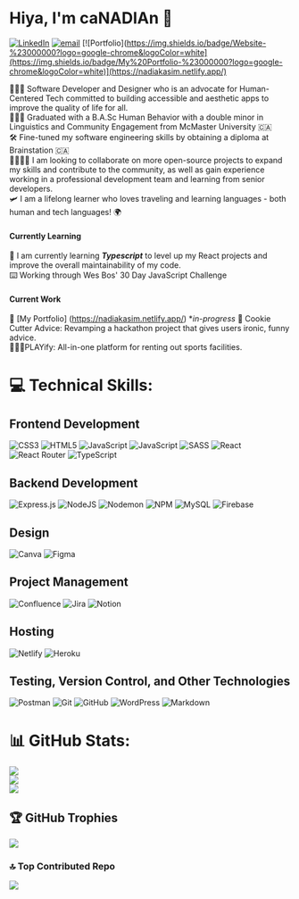 

 # Hiya, I'm caNADIAn 👋 <br>
[![LinkedIn](https://img.shields.io/badge/LinkedIn-%230077B5.svg?logo=linkedin&logoColor=white)](https://linkedin.com/in/http://linkedin.com/in/nadiakasim/) [![email](https://img.shields.io/badge/Email-D14836?logo=gmail&logoColor=white)](mailto:nadiakasim@hotmail.com) [![Portfolio](https://img.shields.io/badge/Website-%23000000?logo=google-chrome&logoColor=white](https://img.shields.io/badge/My%20Portfolio-%23000000?logo=google-chrome&logoColor=white)](https://nadiakasim.netlify.app/)


👩🏽‍💻 Software Developer and Designer who is an advocate for Human-Centered Tech committed to building accessible and aesthetic apps to improve the quality of life for all. <br> 
👩🏽‍🎓 Graduated with a B.A.Sc Human Behavior with a double minor in Linguistics and Community Engagement from McMaster University 🇨🇦 <br>
🛠 Fine-tuned my software engineering skills by obtaining a diploma at Brainstation 🇨🇦 <br>
🫱🏽‍🫲🏾 I am looking to collaborate on more open-source projects to expand my skills and contribute to the community, as well as gain experience working in a professional development team and learning from senior developers. <br>
🛩️ I am a lifelong learner who loves traveling and learning languages - both human and tech languages! 🌍 <br>

#### Currently Learning
🌱 I am currently learning ***Typescript*** to level up my React projects and improve the overall maintainability of my code. <br>
⌨️ Working through Wes Bos' 30 Day JavaScript Challenge

#### Current Work
🎨 [My Portfolio] (https://nadiakasim.netlify.app/) **in-progress*
🥠 Cookie Cutter Advice: Revamping a hackathon project that gives users ironic, funny advice.<br>
⛹🏾‍♀️PLAYify: All-in-one platform for renting out sports facilities.

# 💻 Technical Skills:
## Frontend Development
![CSS3](https://img.shields.io/badge/css3-%231572B6.svg?style=for-the-badge&logo=css3&logoColor=white) ![HTML5](https://img.shields.io/badge/html5-%23E34F26.svg?style=for-the-badge&logo=html5&logoColor=white) ![JavaScript](https://img.shields.io/badge/javascript-%23323330.svg?style=for-the-badge&logo=javascript&logoColor=%23F7DF1E) ![JavaScript](https://img.shields.io/badge/javascript-%23323330.svg?style=for-the-badge&logo=javascript&logoColor=%23F7DF1E) ![SASS](https://img.shields.io/badge/SASS-hotpink.svg?style=for-the-badge&logo=SASS&logoColor=white)  ![React](https://img.shields.io/badge/react-%2320232a.svg?style=for-the-badge&logo=react&logoColor=%2361DAFB) ![React Router](https://img.shields.io/badge/React_Router-CA4245?style=for-the-badge&logo=react-router&logoColor=white) ![TypeScript](https://img.shields.io/badge/typescript-%23007ACC.svg?style=for-the-badge&logo=typescript&logoColor=white)

## Backend Development
![Express.js](https://img.shields.io/badge/express.js-%23404d59.svg?style=for-the-badge&logo=express&logoColor=%2361DAFB) ![NodeJS](https://img.shields.io/badge/node.js-6DA55F?style=for-the-badge&logo=node.js&logoColor=white) ![Nodemon](https://img.shields.io/badge/NODEMON-%23323330.svg?style=for-the-badge&logo=nodemon&logoColor=%BBDEAD) ![NPM](https://img.shields.io/badge/NPM-%23CB3837.svg?style=for-the-badge&logo=npm&logoColor=white) ![MySQL](https://img.shields.io/badge/mysql-4479A1.svg?style=for-the-badge&logo=mysql&logoColor=white) ![Firebase](https://img.shields.io/badge/firebase-%23039BE5.svg?style=for-the-badge&logo=firebase)

## Design
![Canva](https://img.shields.io/badge/Canva-%2300C4CC.svg?style=for-the-badge&logo=Canva&logoColor=white) ![Figma](https://img.shields.io/badge/figma-%23F24E1E.svg?style=for-the-badge&logo=figma&logoColor=white) 

## Project Management
![Confluence](https://img.shields.io/badge/confluence-%23172BF4.svg?style=for-the-badge&logo=confluence&logoColor=white) ![Jira](https://img.shields.io/badge/jira-%230A0FFF.svg?style=for-the-badge&logo=jira&logoColor=white) ![Notion](https://img.shields.io/badge/Notion-%23000000.svg?style=for-the-badge&logo=notion&logoColor=white)

## Hosting 
![Netlify](https://img.shields.io/badge/netlify-%23000000.svg?style=for-the-badge&logo=netlify&logoColor=#00C7B7) ![Heroku](https://img.shields.io/badge/heroku-%23430098.svg?style=for-the-badge&logo=heroku&logoColor=white)  

## Testing, Version Control, and Other Technologies 
 ![Postman](https://img.shields.io/badge/Postman-FF6C37?style=for-the-badge&logo=postman&logoColor=white) ![Git](https://img.shields.io/badge/git-%23F05033.svg?style=for-the-badge&logo=git&logoColor=white) ![GitHub](https://img.shields.io/badge/github-%23121011.svg?style=for-the-badge&logo=github&logoColor=white) ![WordPress](https://img.shields.io/badge/WordPress-%23117AC9.svg?style=for-the-badge&logo=WordPress&logoColor=white) ![Markdown](https://img.shields.io/badge/markdown-%23000000.svg?style=for-the-badge&logo=markdown&logoColor=white) 


# 📊 GitHub Stats:
![](https://github-readme-stats.vercel.app/api?username=canadiankay&theme=onedark&hide_border=false&include_all_commits=true&count_private=true)<br/>
![](https://github-readme-streak-stats.herokuapp.com/?user=canadiankay&theme=onedark&hide_border=false)<br/>
![](https://github-readme-stats.vercel.app/api/top-langs/?username=canadiankay&theme=onedark&hide_border=false&include_all_commits=true&count_private=true&layout=compact)

## 🏆 GitHub Trophies
![](https://github-profile-trophy.vercel.app/?username=canadiankay&theme=radical&no-frame=false&no-bg=true&margin-w=4)


### 🔝 Top Contributed Repo
![](https://github-contributor-stats.vercel.app/api?username=canadiankay&limit=5&theme=dark&combine_all_yearly_contributions=true)


